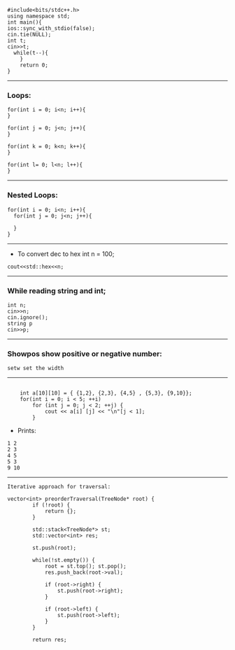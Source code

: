```
#include<bits/stdc++.h>
using namespace std;
int main(){
ios::sync_with_stdio(false);
cin.tie(NULL);
int t;
cin>>t;
  while(t--){
    }
    return 0;
}
```
---

### Loops:


```
for(int i = 0; i<n; i++){
}
```

```
for(int j = 0; j<n; j++){
}
```

```
for(int k = 0; k<n; k++){
}
```

```
for(int l= 0; l<n; l++){
}
```

---

### Nested Loops:

```
for(int i = 0; i<n; i++){
  for(int j = 0; j<n; j++){

  }
}
```

---


* To convert dec to hex
int n = 100;

`cout<<std::hex<<n;`

---

### While reading string and int;

```
int n;
cin>>n;
cin.ignore();
string p
cin>>p;
```

---

### Showpos show positive or negative number:
    setw set the width
---
```

    int a[10][10] = { {1,2}, {2,3}, {4,5} , {5,3}, {9,10}};
    for(int i = 0; i < 5; ++i)
        for (int j = 0; j < 2; ++j) {
            cout << a[i] [j] << "\n"[j < 1];
        }
```
* Prints:
```
1 2
2 3
4 5
5 3
9 10
```
---

```
Iterative approach for traversal:

vector<int> preorderTraversal(TreeNode* root) {
        if (!root) {
            return {};
        }
        
        std::stack<TreeNode*> st;
        std::vector<int> res;
        
        st.push(root);
        
        while(!st.empty()) {
            root = st.top(); st.pop(); 
            res.push_back(root->val);
            
            if (root->right) {
                st.push(root->right);
            }
            
            if (root->left) {
                st.push(root->left);
            }
        }
        
        return res;
```


